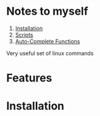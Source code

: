 # Notes to myself
1. [Installation](./docs/INSTALLATION.md)
2. [Scripts](./docs/SCRIPTS.md)
3. [Auto-Complete Functions](./docs/AUTO_COMPLETE_FUNCTIONS.md)

Very useful set of linux commands

# Features


# Installation

